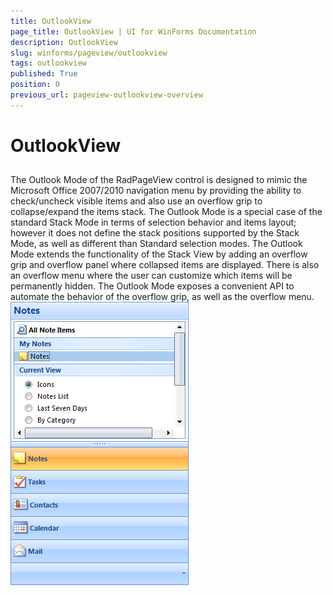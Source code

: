 ```yaml
---
title: OutlookView
page_title: OutlookView | UI for WinForms Documentation
description: OutlookView
slug: winforms/pageview/outlookview
tags: outlookview
published: True
position: 0
previous_url: pageview-outlookview-overview
---
```


# OutlookView



## 

The Outlook Mode of the RadPageView control is designed to mimic the Microsoft Office 2007/2010 navigation menu by providing the ability to check/uncheck visible items and also use an overflow grip to collapse/expand the items stack. The Outlook Mode is a special case of the standard Stack Mode in terms of selection behavior and items layout; however it does not define the stack positions supported by the Stack Mode, as well as different than Standard selection modes. The Outlook Mode extends the functionality of the Stack View by adding an overflow grip and overflow panel where collapsed items are displayed. There is also an overflow menu where the user can customize which items will be permanently hidden. The Outlook Mode exposes a convenient API to automate the behavior of the overflow grip, as well as the overflow menu.<br>![](images/pageview-outlookview-overview001.png)
